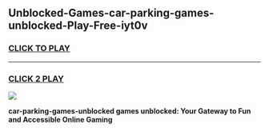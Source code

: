 
## Unblocked-Games-car-parking-games-unblocked-Play-Free-iyt0v
<h3>
<a href="https://premium76.site?title=car-parking-games-unblocked&ref=24M">CLICK TO PLAY</a></h3>
<hr>

<h3>
<a href="https://premium76.site?title=car-parking-games-unblocked&ref=24M">CLICK 2 PLAY</a>
  
</h3>

<a href="https://premium76.site?title=car-parking-games-unblocked&ref=24M"><img src="https://clearcache.store/games.png"></a>


**car-parking-games-unblocked games unblocked: Your Gateway to Fun and Accessible Online Gaming**
